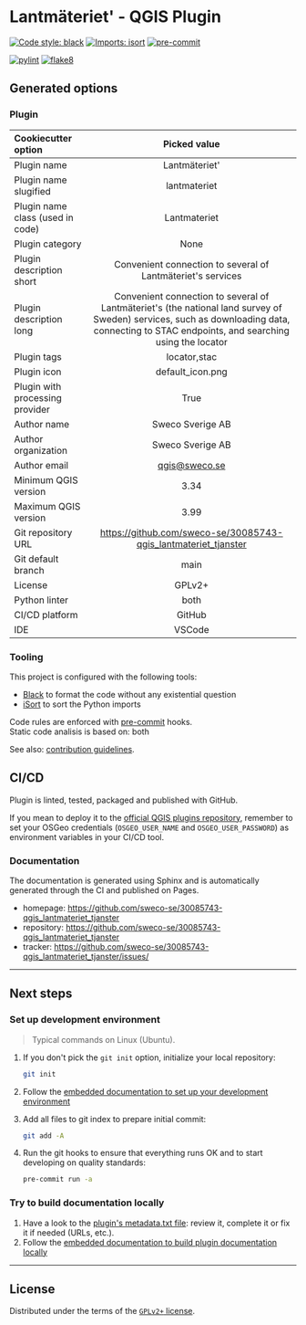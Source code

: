 # Lantmäteriet' - QGIS Plugin

[![Code style: black](https://img.shields.io/badge/code%20style-black-000000.svg)](https://github.com/psf/black)
[![Imports: isort](https://img.shields.io/badge/%20imports-isort-%231674b1?style=flat&labelColor=ef8336)](https://pycqa.github.io/isort/)
[![pre-commit](https://img.shields.io/badge/pre--commit-enabled-brightgreen?logo=pre-commit&logoColor=white)](https://github.com/pre-commit/pre-commit)

[![pylint](https://github.com/sweco-se/30085743-qgis_lantmateriet_tjansterlint/pylint.svg)](https://github.com/sweco-se/30085743-qgis_lantmateriet_tjansterlint/)
[![flake8](https://img.shields.io/badge/linter-flake8-green)](https://flake8.pycqa.org/)

## Generated options

### Plugin

| Cookiecutter option | Picked value |
| :-- | :--: |
| Plugin name | Lantmäteriet' |
| Plugin name slugified | lantmateriet |
| Plugin name class (used in code) | Lantmateriet |
| Plugin category | None |
| Plugin description short | Convenient connection to several of Lantmäteriet's services |
| Plugin description long | Convenient connection to several of Lantmäteriet's (the national land survey of Sweden) services, such as downloading data, connecting to STAC endpoints, and searching using the locator |
| Plugin tags | locator,stac |
| Plugin icon | default_icon.png |
| Plugin with processing provider | True |
| Author name | Sweco Sverige AB |
| Author organization | Sweco Sverige AB |
| Author email | qgis@sweco.se |
| Minimum QGIS version | 3.34 |
| Maximum QGIS version | 3.99 |
| Git repository URL | https://github.com/sweco-se/30085743-qgis_lantmateriet_tjanster |
| Git default branch | main |
| License | GPLv2+ |
| Python linter | both |
| CI/CD platform | GitHub |
| IDE | VSCode |

### Tooling

This project is configured with the following tools:

- [Black](https://black.readthedocs.io/en/stable/) to format the code without any existential question
- [iSort](https://pycqa.github.io/isort/) to sort the Python imports

Code rules are enforced with [pre-commit](https://pre-commit.com/) hooks.  
Static code analisis is based on: both

See also: [contribution guidelines](CONTRIBUTING.md).

## CI/CD

Plugin is linted, tested, packaged and published with GitHub.

If you mean to deploy it to the [official QGIS plugins repository](https://plugins.qgis.org/), remember to set your OSGeo credentials (`OSGEO_USER_NAME` and `OSGEO_USER_PASSWORD`) as environment variables in your CI/CD tool. 


### Documentation

The documentation is generated using Sphinx and is automatically generated through the CI and published on Pages.

- homepage: <https://github.com/sweco-se/30085743-qgis_lantmateriet_tjanster>
- repository: <https://github.com/sweco-se/30085743-qgis_lantmateriet_tjanster>
- tracker: <https://github.com/sweco-se/30085743-qgis_lantmateriet_tjanster/issues/>

----

## Next steps

### Set up development environment

> Typical commands on Linux (Ubuntu).

1. If you don't pick the `git init` option, initialize your local repository:

    ```sh
    git init
    ```

1. Follow the [embedded documentation to set up your development environment](./docs/development/environment.md)
1. Add all files to git index to prepare initial commit:

    ```sh
    git add -A
    ```

1. Run the git hooks to ensure that everything runs OK and to start developing on quality standards:

    ```sh
    pre-commit run -a
    ```

### Try to build documentation locally

1. Have a look to the [plugin's metadata.txt file](lantmateriet/metadata.txt): review it, complete it or fix it if needed (URLs, etc.).
1. Follow the [embedded documentation to build plugin documentation locally](./docs/development/environment.md)

----

## License

Distributed under the terms of the [`GPLv2+` license](LICENSE).
